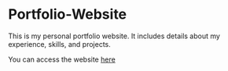 # Portfolio-Website

This is my personal portfolio website. It includes details about my
experience, skills, and projects.

You can access the website [here](https://www.manideepreddy.com)
